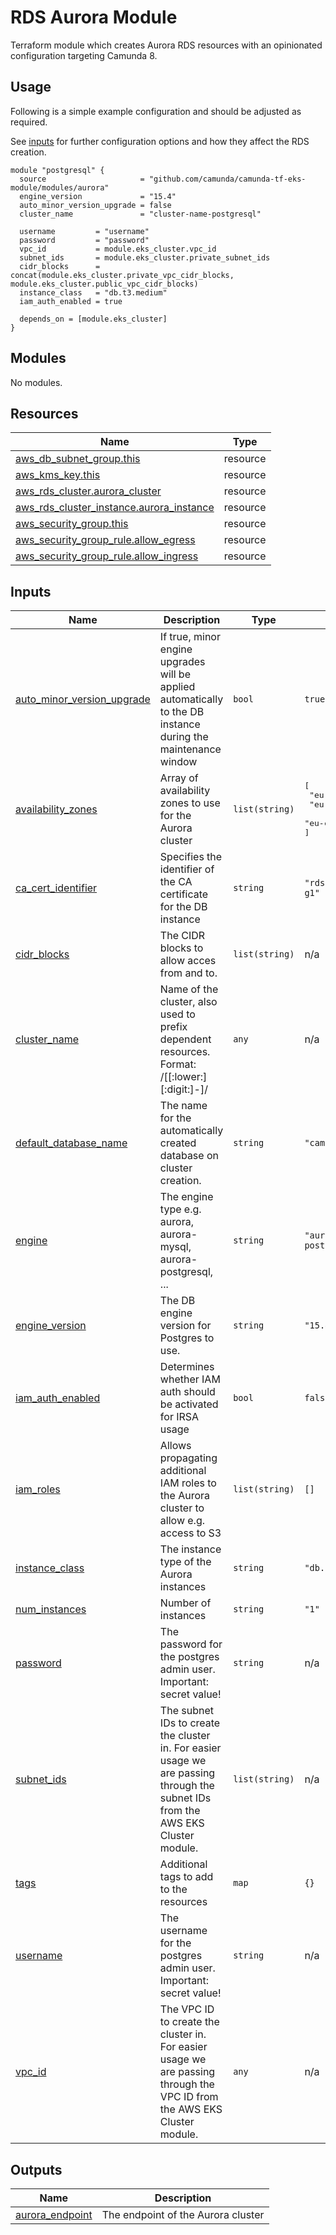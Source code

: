 # RDS Aurora Module

Terraform module which creates Aurora RDS resources with an opinionated configuration targeting Camunda 8.

## Usage

Following is a simple example configuration and should be adjusted as required.

See [inputs](#inputs) for further configuration options and how they affect the RDS creation.

```hcl
module "postgresql" {
  source                     = "github.com/camunda/camunda-tf-eks-module/modules/aurora"
  engine_version             = "15.4"
  auto_minor_version_upgrade = false
  cluster_name               = "cluster-name-postgresql"

  username         = "username"
  password         = "password"
  vpc_id           = module.eks_cluster.vpc_id
  subnet_ids       = module.eks_cluster.private_subnet_ids
  cidr_blocks      = concat(module.eks_cluster.private_vpc_cidr_blocks, module.eks_cluster.public_vpc_cidr_blocks)
  instance_class   = "db.t3.medium"
  iam_auth_enabled = true

  depends_on = [module.eks_cluster]
}
```

<!-- BEGIN_TF_DOCS -->
## Modules

No modules.
## Resources

| Name | Type |
|------|------|
| [aws_db_subnet_group.this](https://registry.terraform.io/providers/hashicorp/aws/latest/docs/resources/db_subnet_group) | resource |
| [aws_kms_key.this](https://registry.terraform.io/providers/hashicorp/aws/latest/docs/resources/kms_key) | resource |
| [aws_rds_cluster.aurora_cluster](https://registry.terraform.io/providers/hashicorp/aws/latest/docs/resources/rds_cluster) | resource |
| [aws_rds_cluster_instance.aurora_instance](https://registry.terraform.io/providers/hashicorp/aws/latest/docs/resources/rds_cluster_instance) | resource |
| [aws_security_group.this](https://registry.terraform.io/providers/hashicorp/aws/latest/docs/resources/security_group) | resource |
| [aws_security_group_rule.allow_egress](https://registry.terraform.io/providers/hashicorp/aws/latest/docs/resources/security_group_rule) | resource |
| [aws_security_group_rule.allow_ingress](https://registry.terraform.io/providers/hashicorp/aws/latest/docs/resources/security_group_rule) | resource |
## Inputs

| Name | Description | Type | Default | Required |
|------|-------------|------|---------|:--------:|
| <a name="input_auto_minor_version_upgrade"></a> [auto\_minor\_version\_upgrade](#input\_auto\_minor\_version\_upgrade) | If true, minor engine upgrades will be applied automatically to the DB instance during the maintenance window | `bool` | `true` | no |
| <a name="input_availability_zones"></a> [availability\_zones](#input\_availability\_zones) | Array of availability zones to use for the Aurora cluster | `list(string)` | <pre>[<br/>  "eu-central-1a",<br/>  "eu-central-1b",<br/>  "eu-central-1c"<br/>]</pre> | no |
| <a name="input_ca_cert_identifier"></a> [ca\_cert\_identifier](#input\_ca\_cert\_identifier) | Specifies the identifier of the CA certificate for the DB instance | `string` | `"rds-ca-rsa2048-g1"` | no |
| <a name="input_cidr_blocks"></a> [cidr\_blocks](#input\_cidr\_blocks) | The CIDR blocks to allow acces from and to. | `list(string)` | n/a | yes |
| <a name="input_cluster_name"></a> [cluster\_name](#input\_cluster\_name) | Name of the cluster, also used to prefix dependent resources. Format: /[[:lower:][:digit:]-]/ | `any` | n/a | yes |
| <a name="input_default_database_name"></a> [default\_database\_name](#input\_default\_database\_name) | The name for the automatically created database on cluster creation. | `string` | `"camunda"` | no |
| <a name="input_engine"></a> [engine](#input\_engine) | The engine type e.g. aurora, aurora-mysql, aurora-postgresql, ... | `string` | `"aurora-postgresql"` | no |
| <a name="input_engine_version"></a> [engine\_version](#input\_engine\_version) | The DB engine version for Postgres to use. | `string` | `"15.4"` | no |
| <a name="input_iam_auth_enabled"></a> [iam\_auth\_enabled](#input\_iam\_auth\_enabled) | Determines whether IAM auth should be activated for IRSA usage | `bool` | `false` | no |
| <a name="input_iam_roles"></a> [iam\_roles](#input\_iam\_roles) | Allows propagating additional IAM roles to the Aurora cluster to allow e.g. access to S3 | `list(string)` | `[]` | no |
| <a name="input_instance_class"></a> [instance\_class](#input\_instance\_class) | The instance type of the Aurora instances | `string` | `"db.t3.medium"` | no |
| <a name="input_num_instances"></a> [num\_instances](#input\_num\_instances) | Number of instances | `string` | `"1"` | no |
| <a name="input_password"></a> [password](#input\_password) | The password for the postgres admin user. Important: secret value! | `string` | n/a | yes |
| <a name="input_subnet_ids"></a> [subnet\_ids](#input\_subnet\_ids) | The subnet IDs to create the cluster in. For easier usage we are passing through the subnet IDs from the AWS EKS Cluster module. | `list(string)` | n/a | yes |
| <a name="input_tags"></a> [tags](#input\_tags) | Additional tags to add to the resources | `map` | `{}` | no |
| <a name="input_username"></a> [username](#input\_username) | The username for the postgres admin user. Important: secret value! | `string` | n/a | yes |
| <a name="input_vpc_id"></a> [vpc\_id](#input\_vpc\_id) | The VPC ID to create the cluster in. For easier usage we are passing through the VPC ID from the AWS EKS Cluster module. | `any` | n/a | yes |
## Outputs

| Name | Description |
|------|-------------|
| <a name="output_aurora_endpoint"></a> [aurora\_endpoint](#output\_aurora\_endpoint) | The endpoint of the Aurora cluster |
<!-- END_TF_DOCS -->
